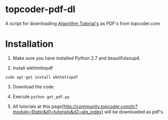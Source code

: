 # topcoder-pdf-dl
A script for downloading  [Algorithm Tutorial's](http://community.topcoder.com/tc?module=Static&d1=tutorials&d2=alg_index) as PDF's  from topcoder.com

# Installation
1. Make sure you have installed Python 2.7 and beautifulsoup4.

2. Install wkhtmltopdf

  `sudo apt-get install wkhtmltopdf`

3. Download the code

4. Execute 
  `python get_pdf.py`

5. All tutorials at this page[http://community.topcoder.com/tc?module=Static&d1=tutorials&d2=alg_index] will be downloaded as pdf's
